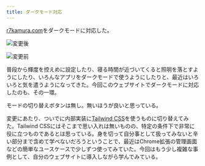 ```yaml
---
title: ダークモード対応
---
```

[r7kamura.com](https://r7kamura.com/)をダークモードに対応した。

![](https://lh3.googleusercontent.com/mbl-18InJ_iKuwYdqGZRQNWTw4ZM7EXVpTSs-gefSnn_wbJjA3UM1SOjNV5huFxgnmyLX2Lkusiu8L9OFb1Y9mxzQOz1spIIhuPskwXZ9UlN7MaBf_0bTgEJKoT5uddW6djGVZQhTq5zW8afvfnctX4Jjxd7QIjyGXW-x4V4GAzHPLHoErWDpq4q "変更後")

![](https://lh3.googleusercontent.com/KT1et_5-fv_QRSQg_CnHAvfEqZ2qCjs1ggi-w6kDca3vP8rcw_uMywLxbCVqMyeRNWWcG3OpmHTC_siJlq9hVafT4waoNd4fEnU0xHjMBbrGkWdlJWJMdWp06N8xZVbKtAbcWWKrq0GD0Q-4DN5-vFBqFE9qytc4IhSdilJc-P8ZZLmyR7bDEcFc "変更前")

普段から輝度を控えめに設定したり、寝る時間が近づいてくると照明を落とすようにしたり、いろんなアプリをダークモードで使うようにしたりと、最近はいろいろと気を遣うようになってきた。今回このウェブサイトでダークモードに対応したのも、その一環。

モードの切り替えボタンは無し。無いほうが良いと思っている。

変更にあたり、ついでに内部実装に[Tailwind CSS](https://tailwindcss.com/)を使うものに切り替えてみた。Tailwind CSSにはそこまで思い入れは無いものの、特定の条件下で非常に役に立つものであるとは思っている。身を切って自分事として扱ってみないと辛い部分まで含めて学べないだろうということで、最近はChrome拡張の管理画面などの簡単なユースケースで少しずつ使ってみていた。今回はもう少し複雑な事例として、自分のウェブサイトに導入しながら学んでみている。

